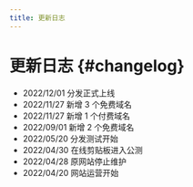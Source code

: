 ```yaml
---
title: 更新日志
---
```


# 更新日志 {#changelog}

- 2022/12/01 分发正式上线
- 2022/11/27 新增 3 个免费域名
- 2022/11/27 新增 1 个付费域名
- 2022/09/01 新增 2 个免费域名
- 2022/05/20 分发测试开始
- 2022/04/30 在线剪贴板进入公测
- 2022/04/28 原网站停止维护
- 2022/04/20 网站运营开始
